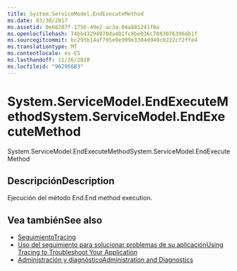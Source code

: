 ```yaml
---
title: System.ServiceModel.EndExecuteMethod
ms.date: 03/30/2017
ms.assetid: 0e68207f-1756-49e2-ac3a-04a881241f8a
ms.openlocfilehash: 74bb43294970da401fc8be036c7083076396db1f
ms.sourcegitcommit: bc293b14af795e0e999e3304dd40c0222cf2ffe4
ms.translationtype: MT
ms.contentlocale: es-ES
ms.lasthandoff: 11/26/2020
ms.locfileid: "96295683"
---
```

# <a name="systemservicemodelendexecutemethod"></a><span data-ttu-id="5a04e-102">System.ServiceModel.EndExecuteMethod</span><span class="sxs-lookup"><span data-stu-id="5a04e-102">System.ServiceModel.EndExecuteMethod</span></span>

<span data-ttu-id="5a04e-103">System.ServiceModel.EndExecuteMethod</span><span class="sxs-lookup"><span data-stu-id="5a04e-103">System.ServiceModel.EndExecuteMethod</span></span>  
  
## <a name="description"></a><span data-ttu-id="5a04e-104">Descripción</span><span class="sxs-lookup"><span data-stu-id="5a04e-104">Description</span></span>  

 <span data-ttu-id="5a04e-105">Ejecución del método End.</span><span class="sxs-lookup"><span data-stu-id="5a04e-105">End method execution.</span></span>  
  
## <a name="see-also"></a><span data-ttu-id="5a04e-106">Vea también</span><span class="sxs-lookup"><span data-stu-id="5a04e-106">See also</span></span>

- [<span data-ttu-id="5a04e-107">Seguimiento</span><span class="sxs-lookup"><span data-stu-id="5a04e-107">Tracing</span></span>](index.md)
- [<span data-ttu-id="5a04e-108">Uso del seguimiento para solucionar problemas de su aplicación</span><span class="sxs-lookup"><span data-stu-id="5a04e-108">Using Tracing to Troubleshoot Your Application</span></span>](using-tracing-to-troubleshoot-your-application.md)
- [<span data-ttu-id="5a04e-109">Administración y diagnóstico</span><span class="sxs-lookup"><span data-stu-id="5a04e-109">Administration and Diagnostics</span></span>](../index.md)
